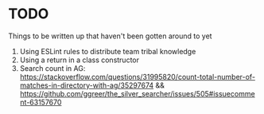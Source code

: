 # TODO
Things to be written up that haven't been gotten around to yet

1. Using ESLint rules to distribute team tribal knowledge
1. Using a return in a class constructor
1. Search count in AG: https://stackoverflow.com/questions/31995820/count-total-number-of-matches-in-directory-with-ag/35297674 && https://github.com/ggreer/the_silver_searcher/issues/505#issuecomment-63157670

